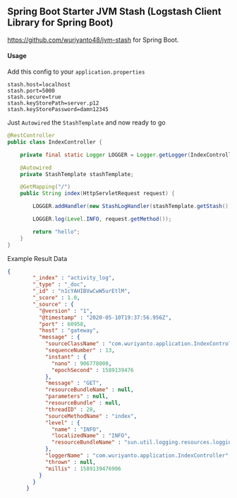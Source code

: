 ## Spring Boot Starter JVM Stash (Logstash Client Library for Spring Boot)

https://github.com/wuriyanto48/jvm-stash for Spring Boot.

#### Usage

Add this config to your `application.properties`
```editorconfig
stash.host=localhost
stash.port=5000
stash.secure=true
stash.keyStorePath=server.p12
stash.keyStorePassword=damn12345
```

Just `Autowired` the `StashTemplate` and now ready to go
```java
@RestController
public class IndexController {

    private final static Logger LOGGER = Logger.getLogger(IndexController.class.getName());

    @Autowired
    private StashTemplate stashTemplate;

    @GetMapping("/")
    public String index(HttpServletRequest request) {

        LOGGER.addHandler(new StashLogHandler(stashTemplate.getStash()));

        LOGGER.log(Level.INFO, request.getMethod());

        return "hello";
    }
}
```

Example Result Data
```json
{
        "_index" : "activity_log",
        "_type" : "_doc",
        "_id" : "n1cYAHIBVwCwW5urEtlM",
        "_score" : 1.0,
        "_source" : {
          "@version" : "1",
          "@timestamp" : "2020-05-10T19:37:56.956Z",
          "port" : 60958,
          "host" : "gateway",
          "message" : {
            "sourceClassName" : "com.wuriyanto.application.IndexController",
            "sequenceNumber" : 13,
            "instant" : {
              "nano" : 906778000,
              "epochSecond" : 1589139476
            },
            "message" : "GET",
            "resourceBundleName" : null,
            "parameters" : null,
            "resourceBundle" : null,
            "threadID" : 28,
            "sourceMethodName" : "index",
            "level" : {
              "name" : "INFO",
              "localizedName" : "INFO",
              "resourceBundleName" : "sun.util.logging.resources.logging"
            },
            "loggerName" : "com.wuriyanto.application.IndexController",
            "thrown" : null,
            "millis" : 1589139476906
          }
        }
      }
```